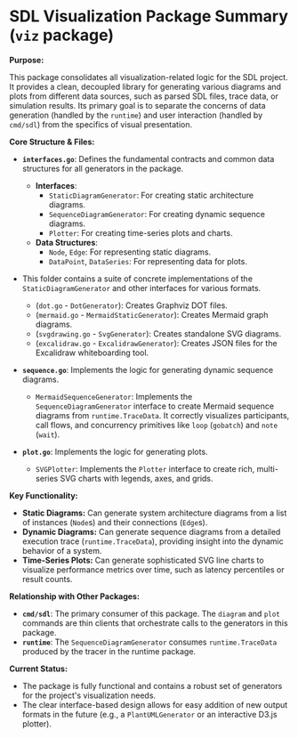 # SDL Visualization Package Summary (`viz` package)

**Purpose:**

This package consolidates all visualization-related logic for the SDL project. It provides a clean, decoupled library for generating various diagrams and plots from different data sources, such as parsed SDL files, trace data, or simulation results. Its primary goal is to separate the concerns of data generation (handled by the `runtime`) and user interaction (handled by `cmd/sdl`) from the specifics of visual presentation.

**Core Structure & Files:**

*   **`interfaces.go`**: Defines the fundamental contracts and common data structures for all generators in the package.
    *   **Interfaces**:
        *   `StaticDiagramGenerator`: For creating static architecture diagrams.
        *   `SequenceDiagramGenerator`: For creating dynamic sequence diagrams.
        *   `Plotter`: For creating time-series plots and charts.
    *   **Data Structures**:
        *   `Node`, `Edge`: For representing static diagrams.
        *   `DataPoint`, `DataSeries`: For representing data for plots.

*   This folder contains a suite of concrete implementations of the `StaticDiagramGenerator` and other interfaces for various formats.
    *   (`dot.go` - `DotGenerator`): Creates Graphviz DOT files.
    *   (`mermaid.go` - `MermaidStaticGenerator`): Creates Mermaid graph diagrams.
    *   (`svgdrawing.go` - `SvgGenerator`): Creates standalone SVG diagrams.
    *   (`excalidraw.go` - `ExcalidrawGenerator`): Creates JSON files for the Excalidraw whiteboarding tool.

*   **`sequence.go`**: Implements the logic for generating dynamic sequence diagrams.
    *   `MermaidSequenceGenerator`: Implements the `SequenceDiagramGenerator` interface to create Mermaid sequence diagrams from `runtime.TraceData`. It correctly visualizes participants, call flows, and concurrency primitives like `loop` (`gobatch`) and `note` (`wait`).

*   **`plot.go`**: Implements the logic for generating plots.
    *   `SVGPlotter`: Implements the `Plotter` interface to create rich, multi-series SVG charts with legends, axes, and grids.

**Key Functionality:**

*   **Static Diagrams:** Can generate system architecture diagrams from a list of instances (`Node`s) and their connections (`Edge`s).
*   **Dynamic Diagrams:** Can generate sequence diagrams from a detailed execution trace (`runtime.TraceData`), providing insight into the dynamic behavior of a system.
*   **Time-Series Plots:** Can generate sophisticated SVG line charts to visualize performance metrics over time, such as latency percentiles or result counts.

**Relationship with Other Packages:**

*   **`cmd/sdl`**: The primary consumer of this package. The `diagram` and `plot` commands are thin clients that orchestrate calls to the generators in this package.
*   **`runtime`**: The `SequenceDiagramGenerator` consumes `runtime.TraceData` produced by the tracer in the runtime package.

**Current Status:**

*   The package is fully functional and contains a robust set of generators for the project's visualization needs.
*   The clear interface-based design allows for easy addition of new output formats in the future (e.g., a `PlantUMLGenerator` or an interactive D3.js plotter).
